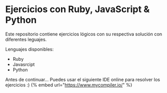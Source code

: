 # Ejercicios con Ruby, JavaScript & Python

Este repositorio contiene ejercicios lógicos con su respectiva solución con diferentes leguajes.

Lenguajes disponibles:

- Ruby
- Javasrcipt
- Python


Antes de continuar... Puedes usar el siguiente IDE online para resolver los ejercicios :)
{% embed url="https://www.mycompiler.io/" %}